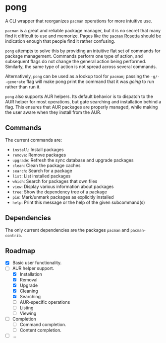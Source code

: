# pong

A CLI wrapper that reorganizes `pacman` operations for more intuitive use.

`pacman` is a great and reliable package manager,
but it is no secret that many find it difficult to use and memorize.
Pages like the
[`pacman` Rosetta](https://wiki.archlinux.org/title/Pacman/Rosetta)
should be indication enough that people find it rather confusing.

`pong` attempts to solve this by providing an intuitive flat set of commands for package management.
Commands perform one type of action,
and subsequent flags do not change the general action being performed.
Similarly, the same type of action is not spread across several commands.

Alternatively, `pong` can be used as a lookup tool for `pacman`;
passing the `-g/--generate` flag will make pong print the command
that it was _going_ to run rather than run it.

`pong` also supports AUR helpers.
Its default behavior is to dispatch to the AUR helper for most operations,
but gate searching and installation behind a flag.
This ensures that AUR packages are properly managed,
while making the user aware when they install from the AUR.

## Commands

The current commands are:

- `install`: Install packages
- `remove`: Remove packages
- `upgrade`: Refresh the sync database and upgrade packages
- `clean`: Clean the package caches
- `search`: Search for a package
- `list`: List installed packages
- `which`: Search for packages that own files
- `view`: Display various information about packages
- `tree`: Show the dependency tree of a package
- `pin`: Mark/unmark packages as explicitly installed
- `help`: Print this message or the help of the given subcommand(s)

## Dependencies

The only current dependencies are the packages `pacman` and `pacman-contrib`.

## Roadmap

- [x] Basic user functionality.
- [ ] AUR helper support.
    - [x] Installation
    - [x] Removal
    - [x] Upgrade
    - [x] Cleaning
    - [x] Searching
    - [ ] AUR-specific operations
    - [ ] Listing
    - [ ] Viewing
- [ ] Completion
    - [ ] Command completion.
    - [ ] Content completion.
- [ ] ...
